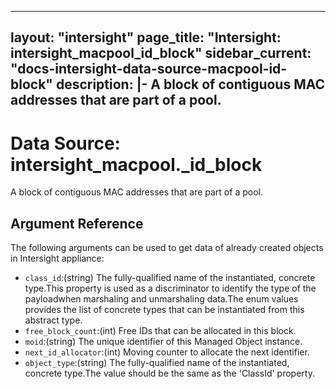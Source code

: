 
---
layout: "intersight"
page_title: "Intersight: intersight_macpool_id_block"
sidebar_current: "docs-intersight-data-source-macpool-id-block"
description: |-
A block of contiguous MAC addresses that are part of a pool.
---

# Data Source: intersight_macpool._id_block
A block of contiguous MAC addresses that are part of a pool.
## Argument Reference
The following arguments can be used to get data of already created objects in Intersight appliance:
* `class_id`:(string) The fully-qualified name of the instantiated, concrete type.This property is used as a discriminator to identify the type of the payloadwhen marshaling and unmarshaling data.The enum values provides the list of concrete types that can be instantiated from this abstract type. 
* `free_block_count`:(int) Free IDs that can be allocated in this block. 
* `moid`:(string) The unique identifier of this Managed Object instance. 
* `next_id_allocator`:(int) Moving counter to allocate the next identifier. 
* `object_type`:(string) The fully-qualified name of the instantiated, concrete type.The value should be the same as the 'ClassId' property. 
